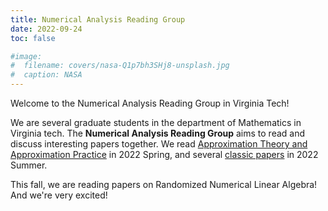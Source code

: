 ```yaml
---
title: Numerical Analysis Reading Group
date: 2022-09-24
toc: false

#image:
#  filename: covers/nasa-Q1p7bh3SHj8-unsplash.jpg
#  caption: NASA
---
```


Welcome to the Numerical Analysis Reading Group in Virginia Tech!

We are several graduate students in the department of Mathematics in Virginia tech. 
The **Numerical Analysis Reading Group** aims to read and discuss interesting papers together. We read [Approximation Theory and Approximation Practice](http://www.chebfun.org/ATAP/) in 2022 Spring, and several [classic papers](https://people.maths.ox.ac.uk/trefethen/classic_papers.txt) in 2022 Summer.

This fall, we are reading papers on Randomized Numerical Linear Algebra! And we're very excited! 



